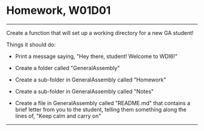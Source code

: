 #	Homework, W01D01

---

Create a function that will set up a working directory for a new GA student!

Things it should do:

-	Print a message saying, "Hey there, student! Welcome to WDI6!"

-	Create a folder called "GeneralAssembly"

-	Create a sub-folder in GeneralAssembly called "Homework"

-	Create a sub-folder in GeneralAssembly called "Notes"

-	Create a file in GeneralAssembly called "README.md" that contains a brief letter from you to the student, telling them something along the lines of, "Keep calm and carry on"

---

